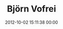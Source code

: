 ---
title: "Björn Vofrei"
date: 2012-10-02 15:11:38 00:00
permalink: /typedance
twitter: "typedance"
likes: [1325,1408,1398,1118,107,48,45,325,38,455,1393,1551,1553]
id: 1363
gravatar: "http://www.gravatar.com/avatar/36f52fab914bc5c6a9a8a0cbc83538de"
---